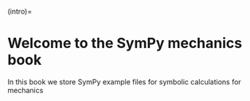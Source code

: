 (intro)=
# Welcome to the SymPy mechanics book

In this book we store SymPy example files for symbolic calculations for mechanics
